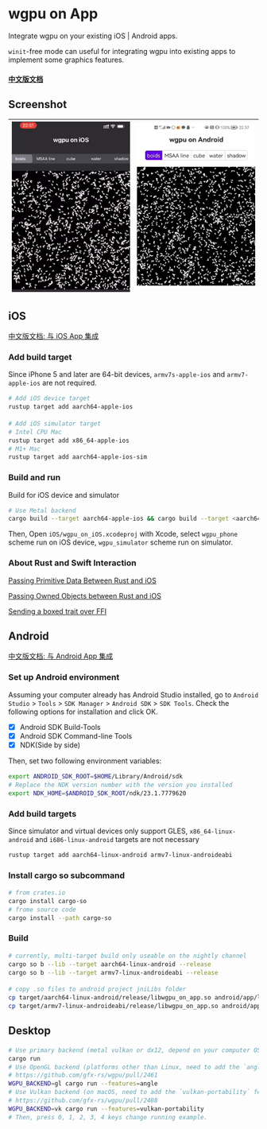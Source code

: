 # wgpu on App
Integrate wgpu on your existing iOS | Android apps. 

`winit`-free mode can useful for integrating wgpu into existing apps to implement some graphics features. 

#### [中文版文档](https://jinleili.github.io/learn-wgpu-zh/integration-and-debugging/)

## Screenshot
|![wgpu on iOS](screenshot/on_ios.png)|![wgpu on Android](screenshot/on_android.png)|
|---|---|


## **iOS**
[中文版文档: 与 iOS App 集成](https://jinleili.github.io/learn-wgpu-zh/integration-and-debugging/ios/)

### Add build target

Since iPhone 5 and later are 64-bit devices, `armv7s-apple-ios` and `armv7-apple-ios` are not required.

```sh
# Add iOS device target
rustup target add aarch64-apple-ios 

# Add iOS simulator target
# Intel CPU Mac
rustup target add x86_64-apple-ios
# M1+ Mac
rustup target add aarch64-apple-ios-sim
```

### Build and run
Build for iOS device and simulator
```sh
# Use Metal backend
cargo build --target aarch64-apple-ios && cargo build --target <aarch64-apple-ios-sim or x86_64-apple-ios>
```

Then, Open `iOS/wgpu_on_iOS.xcodeproj` with Xcode, select `wgpu_phone` scheme run on iOS device, `wgpu_simulator` scheme run on simulator. 

### About Rust and Swift Interaction
[Passing Primitive Data Between Rust and iOS](https://bignerdranch.com/blog/building-an-ios-app-in-rust-part-2-passing-primitive-data-between-rust-and-ios/)

[Passing Owned Objects between Rust and iOS](https://bignerdranch.com/blog/building-an-ios-app-in-rust-part-3-passing-owned-objects-between-rust-and-ios/)

[Sending a boxed trait over FFI](https://users.rust-lang.org/t/sending-a-boxed-trait-over-ffi/21708)

## **Android**
[中文版文档: 与 Android App 集成](https://jinleili.github.io/learn-wgpu-zh/integration-and-debugging/android/)

### Set up Android environment

Assuming your computer already has Android Studio installed, go to `Android Studio` > `Tools` > `SDK Manager` > `Android SDK` > `SDK Tools`. Check the following options for installation and click OK. 

- [x] Android SDK Build-Tools
- [x] Android SDK Command-line Tools
- [x] NDK(Side by side)

Then, set two following environment variables:

```sh
export ANDROID_SDK_ROOT=$HOME/Library/Android/sdk
# Replace the NDK version number with the version you installed 
export NDK_HOME=$ANDROID_SDK_ROOT/ndk/23.1.7779620
```


### Add build targets

Since simulator and virtual devices only support GLES, `x86_64-linux-android` and `i686-linux-android` targets are not necessary
```sh
rustup target add aarch64-linux-android armv7-linux-androideabi
```
### Install cargo so subcommand
```sh
# from crates.io
cargo install cargo-so
# frome source code
cargo install --path cargo-so
```

### Build
```sh
# currently, multi-target build only useable on the nightly channel
cargo so b --lib --target aarch64-linux-android --release
cargo so b --lib --target armv7-linux-androideabi --release

# copy .so files to android project jniLibs folder
cp target/aarch64-linux-android/release/libwgpu_on_app.so android/app/libs/arm64-v8a/libwgpu_on_app.so
cp target/armv7-linux-androideabi/release/libwgpu_on_app.so android/app/libs/armeabi-v7a/libwgpu_on_app.so
```

## **Desktop**
```sh
# Use primary backend (metal vulkan or dx12, depend on your computer OS).
cargo run
# Use OpenGL backend (platforms other than Linux, need to add the `angle` feature).
# https://github.com/gfx-rs/wgpu/pull/2461
WGPU_BACKEND=gl cargo run --features=angle
# Use Vulkan backend (on macOS, need to add the `vulkan-portability` feature)
# https://github.com/gfx-rs/wgpu/pull/2488
WGPU_BACKEND=vk cargo run --features=vulkan-portability
# Then, press 0, 1, 2, 3, 4 keys change running example.
```